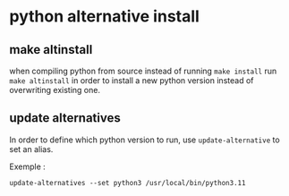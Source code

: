# python alternative install

## make altinstall

when compiling python from source instead of running `make install` run `make altinstall` in order to install a new python version instead of overwriting existing one.

## update alternatives

In order to define which python version to run, use `update-alternative` to set an alias.

Exemple :
```
update-alternatives --set python3 /usr/local/bin/python3.11
```